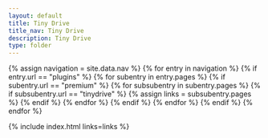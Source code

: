 ```yaml
---
layout: default
title: Tiny Drive
title_nav: Tiny Drive
description: Tiny Drive
type: folder
---
```


{% assign navigation = site.data.nav %}
{% for entry in navigation %}
  {% if entry.url == "plugins" %}
    {% for subentry in entry.pages %}
      {% if subentry.url == "premium" %}
        {% for subsubentry in subentry.pages %}
          {% if subsubentry.url == "tinydrive" %}
            {% assign links = subsubentry.pages %}
          {% endif %}
        {% endfor %}
      {% endif %}
    {% endfor %}
  {% endif %}
{% endfor %}

{% include index.html links=links %}
